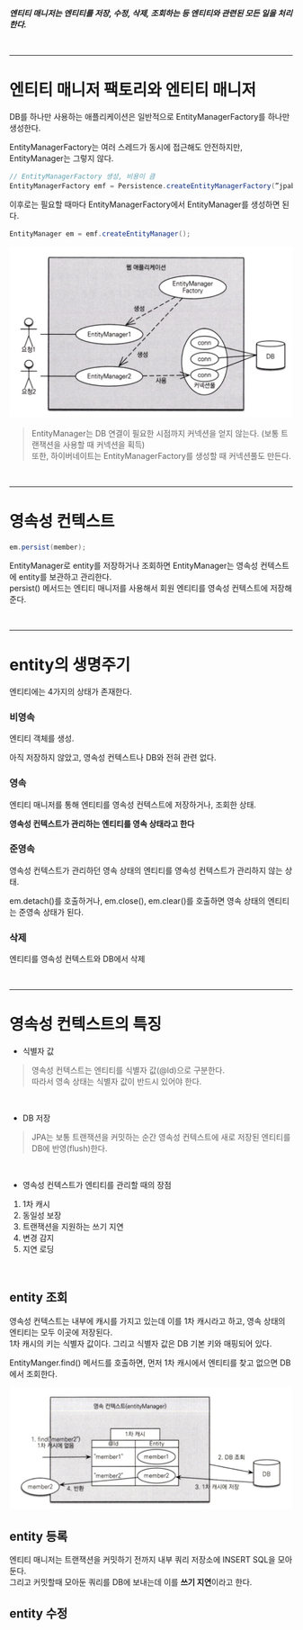 ***엔티티 매니저는 엔티티를 저장, 수정, 삭제, 조회하는 등 엔티티와 관련된 모든 일을 처리한다.***

<br>
<hr>

# 엔티티 매니저 팩토리와 엔티티 매니저

DB를 하나만 사용하는 애플리케이션은 일반적으로 EntityManagerFactory를 하나만 생성한다.

EntityManagerFactory는 여러 스레드가 동시에 접근해도 안전하지만, EntityManager는 그렇지 않다.

```java
// EntityManagerFactory 생성, 비용이 큼
EntityManagerFactory emf = Persistence.createEntityManagerFactory(”jpabook");
```

이후로는 필요할 때마다 EntityManagerFactory에서 EntityManager를 생성하면 된다.

```java
EntityManager em = emf.createEntityManager();
```

<img src="img/1.png" width=600 />

<br>

> EntityManager는 DB 연결이 필요한 시점까지 커넥션을 얻지 않는다. (보통 트랜잭션을 사용할 때 커넥션을 획득) <br>
> 또한, 하이버네이트는 EntityManagerFactory를 생성할 때 커넥션풀도 만든다.

<br>
<hr>

# 영속성 컨텍스트

```java
em.persist(member);
```

EntityManager로 entity를 저장하거나 조회하면 EntityManager는 영속성 컨텍스트에 entity를 보관하고 관리한다. <br>
persist() 메서드는 엔티티 매니저를 사용해서 회원 엔티티를 영속성 컨텍스트에 저장해준다.

<br>
<hr>

# entity의 생명주기

엔티티에는 4가지의 상태가 존재한다.

### 비영속

엔티티 객체를 생성.

아직 저장하지 않았고, 영속성 컨텍스트나 DB와 전혀 관련 없다.

### 영속

엔티티 매니저를 통해 엔티티를 영속성 컨텍스트에 저장하거나, 조회한 상태.

**영속성 컨텍스트가 관리하는 엔티티를 영속 상태라고 한다**

### 준영속

영속성 컨텍스트가 관리하던 영속 상태의 엔티티를 영속성 컨텍스트가 관리하지 않는 상태.

em.detach()를 호출하거나, em.close(), em.clear()를 호출하면 영속 상태의 엔티티는 준영속 상태가 된다.

### 삭제

엔티티를 영속성 컨텍스트와 DB에서 삭제

<br>
<hr>

# 영속성 컨텍스트의 특징

- 식별자 값

> 영속성 컨텍스트는 엔티티를 식별자 값(@Id)으로 구분한다. <br>
> 따라서 영속 상태는 식별자 값이 반드시 있어야 한다.

<br>

- DB 저장

> JPA는 보통 트랜잭션을 커밋하는 순간 영속성 컨텍스트에 새로 저장된 엔티티를 DB에 반영(flush)한다.

<br>

- 영속성 컨텍스트가 엔티티를 관리할 때의 장점

1. 1차 캐시
2. 동일성 보장
3. 트랜잭션을 지원하는 쓰기 지연
4. 변경 감지
5. 지연 로딩

<br>

## entity 조회

영속성 컨텍스트는 내부에 캐시를 가지고 있는데 이를 1차 캐시라고 하고, 영속 상태의 엔티티는 모두 이곳에 저장된다. <br>
1차 캐시의 키는 식별자 값이다. 그리고 식별자 값은 DB 기본 키와 매핑되어 있다.

EntityManger.find() 메서드를 호출하면, 먼저 1차 캐시에서 엔티티를 찾고 없으면 DB에서 조회한다. <br>

<img src="img/2.png" width=600 />

## entity 등록

엔티티 매니저는 트랜잭션을 커밋하기 전까지 내부 쿼리 저장소에 INSERT SQL을 모아둔다. <br>
그리고 커밋할때 모아둔 쿼리를 DB에 보내는데 이를 **쓰기 지연**이라고 한다.

## entity 수정





















